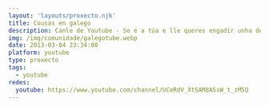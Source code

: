 ```yaml
---
layout: 'layouts/proxecto.njk'
title: Cousas en galego
description: Canle de Youtube - Se é a túa e lle queres engadir unha descripción e etiquetas, ponte en contacto con nós.
img: /img/comunidade/galegotube.webp
date: 2013-03-04 23:34:00
platform: youtube
type: proxecto
tags:
  - youtube
redes:
  youtube: https://www.youtube.com/channel/UCeRdV_XtSAM8A5sW_t_zM5Q
---
```


